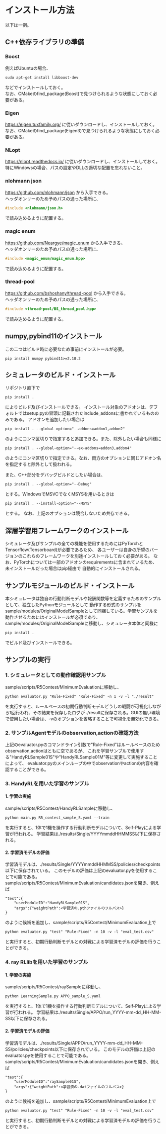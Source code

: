 # インストール方法
以下は一例。
## C++依存ライブラリの準備
### Boost
例えばUbuntuの場合、
```
sudo apt-get install libboost-dev
```
などでインストールしておく。  
なお、CMakeのfind_package(Boost)で見つけられるような状態にしておく必要がある。

### Eigen
https://eigen.tuxfamily.org/
に従いダウンロードし、インストールしておく。  
なお、CMakeのfind_package(Eigen3)で見つけられるような状態にしておく必要がある。

### NLopt
https://nlopt.readthedocs.io/
に従いダウンロードし、インストールしておく。  
特にWindowsの場合、パスの設定やDLLの適切な配置を忘れないこと。

### nlohmann json
https://github.com/nlohmann/json
から入手できる。  
ヘッダオンリーのため予めパスの通った場所に、
```c
#include <nlohmann/json.h>
```
で読み込めるように配置する。
### magic enum
https://github.com/Neargye/magic_enum
から入手できる。  
ヘッダオンリーのため予めパスの通った場所に、
```c
#include <magic_enum/magic_enum.hpp>
```
で読み込めるように配置する。
### thread-pool
https://github.com/bshoshany/thread-pool
から入手できる。  
ヘッダオンリーのため予めパスの通った場所に、
```c
#include <thread-pool/BS_thread_pool.hpp>
```
で読み込めるように配置する。
## numpy,pybind11のインストール
この二つはビルド時に必要なため事前にインストールが必要。
```
pip install numpy pybind11>=2.10.2
```
## シミュレータのビルド・インストール
リポジトリ直下で
```
pip install .
```
によりビルド及びインストールできる。
インストール対象のアドオンは、デフォルトではsetup.pyの冒頭に記載されたinclude_addonsに書かれているもののみである。
アドオンを追加したい場合は
```
pip install . --global-option="--addons=addon1,addon2"
```
のようにコンマ区切りで指定すると追加できる。また、除外したい場合も同様に
```
pip install . --global-option="--ex-addons=addon3,addon4"
```
のようにコンマ区切りで指定できる。なお、両方のオプションに同じアドオン名を指定すると除外として扱われる。

また、C++部分をデバッグビルドとしたい場合は、
```
pip install . --global-option="--Debug"
```
とする。WindowsでMSVCでなくMSYSを用いるときは
```
pip install . --install-option="--MSYS"
```
とする。
なお、上記のオプションは競合しないため共存できる。

## 深層学習用フレームワークのインストール
シミュレータ及びサンプルの全ての機能を使用するためにはPyTorchとTensorflow(Tensorboard)が必要であるため、
各ユーザーは自身の所望のバージョンのこれらのフレームワークを別途インストールしておく必要がある。
なお、PyTorchについては一部のアドオンのrequirementsに含まれているため、未インストールだった場合はpip経由で
自動的にインストールされる。

## サンプルモジュールのビルド・インストール
本シミュレータは独自の行動判断モデルや報酬関数等を定義するためのサンプルとして、独立したPythonモジュールとして
動作する形式のサンプルをsample/modules/OriginalModelSampleとして同梱している。学習サンプルを動作させるためにはインストールが必須であり、sample/modules/OriginalModelSampleに移動し、シミュレータ本体と同様に
```
pip install .
```
でビルド及びインストールできる。
## サンプルの実行

### 1. シミュレータとしての動作確認用サンプル

sample/scripts/R5Contest/MinimumEvaluationに移動し、
```
python evaluator.py "Rule-Fixed" "Rule-Fixed" -n 1 -v -l "./result"
```
を実行すると、ルールベースの初期行動判断モデルどうしの戦闘が可視化しながら1回行われ、その結果を保存したログが
./resultに保存される。GUIの無い環境で使用したい場合は、-vのオプションを省略することで可視化を無効化できる。

### 2. サンプルAgentモデルのobservation,actionの確認方法
上記のevaluator.pyのコマンドライン引数で"Rule-Fixed"はルールベースのためobservation,actionはともに空であるが、
これを学習サンプルで使用する"HandyRLSample01S"や"HandyRLSample01M"等に変更して実施することによって、
evaluator.pyのメインループの中でobservationやactionの内容を確認することができる。

### 3. HandyRLを用いた学習のサンプル

#### 1. 学習の実施
sample/scripts/R5Contest/HandyRLSampleに移動し、
```
python main.py R5_contest_sample_S.yaml --train
```
を実行すると、1体で1機を操作する行動判断モデルについて、Self-Playによる学習が行われる。
学習結果は./results/Single/YYYYmmddHHMMSS以下に保存される。

#### 2. 学習済モデルの評価
学習済モデルは、./results/Single/YYYYmmddHHMMSS/policies/checkpoints以下に保存されている。
このモデルの評価は上記のevaluator.pyを使用することで可能である。
sample/scripts/R5Contest/MinimumEvaluation/candidates.jsonを開き、例えば
```
"test":{
    "userModuleID":"HandyRLSample01S",
    "args":{"weightPath":<学習済の.pthファイルのフルパス>}
}
```
のように候補を追加し、sample/scripts/R5Contest/MinimumEvaluation上で
```
python evaluator.py "test" "Rule-Fixed" -n 10 -v -l "eval_test.csv"
```
と実行すると、初期行動判断モデルとの対戦による学習済モデルの評価を行うことができる。

### 4. ray RLlibを用いた学習のサンプル

#### 1. 学習の実施
sample/scripts/R5Contest/raySampleに移動し、
```
python LearningSample.py APPO_sample_S.yaml
```
を実行すると、1体で1機を操作する行動判断モデルについて、Self-Playによる学習が行われる。
学習結果は./results/Single/APPO/run_YYYY-mm-dd_HH-MM-SS以下に保存される。

#### 2. 学習済モデルの評価
学習済モデルは、./results/Single/APPO/run_YYYY-mm-dd_HH-MM-SS/policies/checkpoints以下に保存されている。
このモデルの評価は上記のevaluator.pyを使用することで可能である。
sample/scripts/R5Contest/MinimumEvaluation/candidates.jsonを開き、例えば
```
"test":{
    "userModuleID":"raySample01S",
    "args":{"weightPath":<学習済の.datファイルのフルパス>}
}
```
のように候補を追加し、sample/scripts/R5Contest/MinimumEvaluation上で
```
python evaluator.py "test" "Rule-Fixed" -n 10 -v -l "eval_test.csv"
```
と実行すると、初期行動判断モデルとの対戦による学習済モデルの評価を行うことができる。

